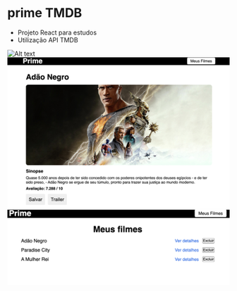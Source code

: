 # prime TMDB
* Projeto React para estudos
* Utilização API TMDB

![Alt text](1.png?raw=true "")
![Alt text](2.png?raw=true "")
![Alt text](3.png?raw=true "")
